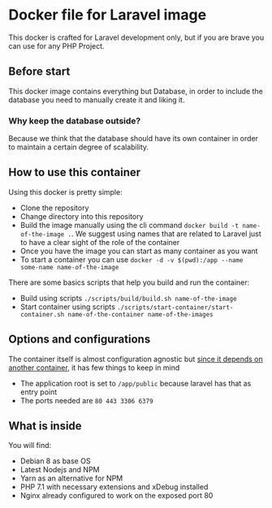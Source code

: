 # Docker file for Laravel image

This docker is crafted for Laravel development only, but if you are brave you can use for any PHP Project.

## Before start

This docker image contains everything but Database, in order to include the database you need to manually create it and liking it.

### Why keep the database outside?

Because we think that the database should have its own container in order to maintain a certain degree of scalability.

## How to use this container

Using this docker is pretty simple:

- Clone the repository
- Change directory into this repository
- Build the image manually using the cli command `docker build -t name-of-the-image .`. We suggest using names that are related to Laravel just to have a clear sight of the role of the container
- Once you have the image you can start as many container as you want
- To start a container you can use `docker -d -v $(pwd):/app --name some-name name-of-the-image`

There are some basics scripts that help you build and run the container:

- Build using scripts `./scripts/build/build.sh name-of-the-image`
- Start container using scripts `./scripts/start-container/start-container.sh name-of-the-container name-of-the-images`

## Options and configurations

The container itself is almost configuration agnostic but [since it depends on another container](https://github.com/webdevops/Dockerfile), it has few things to keep in mind

- The application root is set to `/app/public` because laravel has that as entry point
- The ports needed are `80 443 3306 6379`

## What is inside

You will find:

- Debian 8 as base OS
- Latest Nodejs and NPM
- Yarn as an alternative for NPM
- PHP 7.1 with necessary extensions and xDebug installed
- Nginx already configured to work on the exposed port 80